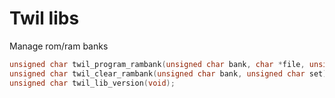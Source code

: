 # Twil libs

Manage rom/ram banks
```c
unsigned char twil_program_rambank(unsigned char bank, char *file, unsigned char set); 
unsigned char twil_clear_rambank(unsigned char bank, unsigned char set);
unsigned char twil_lib_version(void);
```